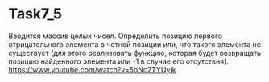 # Task7_5
 Вводится массив целых чисел. Определить позицию первого отрицательного элемента в четной позиции
 или, что такого элемента не существует (для этого реализовать функцию, которая будет 
 возвращать позицию найденного элемента или -1 в случае его отсутствия).
 https://www.youtube.com/watch?v=5bNc2TYUyIk
